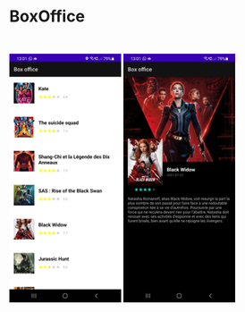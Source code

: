 <h1>BoxOffice</h1>
<br>
<p>
  <img src="images/screen1.png" width="200" title="hover text">
  <img src="images/screen2.png" width="200" title="hover text">
</p>